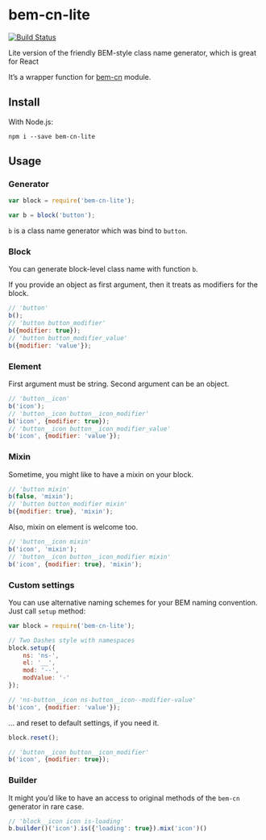 # bem-cn-lite

[![Build Status](https://travis-ci.org/mistakster/bem-cn-lite.svg?branch=master)](https://travis-ci.org/mistakster/bem-cn-lite)

Lite version of the friendly BEM-style class name generator, which is great for React

It’s a wrapper function for [bem-cn](https://github.com/albburtsev/bem-cn) module.

## Install

With Node.js:

```
npm i --save bem-cn-lite
```

## Usage

### Generator 

```js
var block = require('bem-cn-lite');

var b = block('button');
```

`b` is a class name generator which was bind to `button`.
 
### Block

You can generate block-level class name with function `b`.

If you provide an object as first argument, then it treats as modifiers for the block.

```js
// 'button'
b(); 
// 'button button_modifier'
b({modifier: true});
// 'button button_modifier_value'
b({modifier: 'value'});
```

### Element

First argument must be string. Second argument can be an object.

```js
// 'button__icon'
b('icon'); 
// 'button__icon button__icon_modifier'
b('icon', {modifier: true});
// 'button__icon button__icon_modifier_value'
b('icon', {modifier: 'value'}); 
```

### Mixin

Sometime, you might like to have a mixin on your block.

```js
// 'button mixin'
b(false, 'mixin');
// 'button button_modifier mixin'
b({modifier: true}, 'mixin');
```

Also, mixin on element is welcome too.

```js
// 'button__icon mixin'
b('icon', 'mixin'); 
// 'button__icon button__icon_modifier mixin'
b('icon', {modifier: true}, 'mixin');
```

### Custom settings

You can use alternative naming schemes for your BEM naming convention. Just call `setup` method:

```js
var block = require('bem-cn-lite');

// Two Dashes style with namespaces
block.setup({
    ns: 'ns-',
    el: '__',
    mod: '--',
    modValue: '-'
});

// 'ns-button__icon ns-button__icon--modifier-value'
b('icon', {modifier: 'value'});
```

... and reset to default settings, if you need it.

```js
block.reset();

// 'button__icon button__icon_modifier'
b('icon', {modifier: true});
```

### Builder

It might you’d like to have an access to original methods of the `bem-cn`
generator in rare case.

```js
// 'block__icon icon is-loading'
b.builder()('icon').is({'loading': true}).mix('icon')()
```
